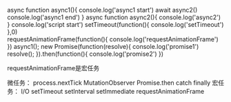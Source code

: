 async function async1(){
  console.log('async1 start')
  await async2()
  console.log('async1 end')
}
async function async2(){
  console.log('async2')
}
console.log('script start')
setTimeout(function(){
  console.log('setTimeout') 
},0)  
requestAnimationFrame(function(){
    console.log('requestAnimationFrame') 
})
async1();
new Promise(function(resolve){
  console.log('promise1')
  resolve();
}).then(function(){
  console.log('promise2')
})

requestAnimationFrame是宏任务

微任务：
process.nextTick
MutationObserver
Promise.then catch finally
宏任务：
I/O
setTimeout
setInterval
setImmediate
requestAnimationFrame
